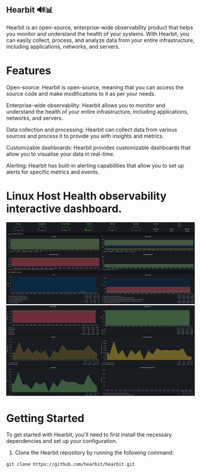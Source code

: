## Hearbit 🔊📊

Hearbit is an open-source, enterprise-wide observability product that helps you monitor and understand the health of your systems. With Hearbit, you can easily collect, process, and analyze data from your entire infrastructure, including applications, networks, and servers.

# Features

Open-source: Hearbit is open-source, meaning that you can access the source code and make modifications to it as per your needs.

Enterprise-wide observability: Hearbit allows you to monitor and understand the health of your entire infrastructure, including applications, networks, and servers.

Data collection and processing: Hearbit can collect data from various sources and process it to provide you with insights and metrics.

Customizable dashboards: Hearbit provides customizable dashboards that allow you to visualise your data in real-time.

Alerting: Hearbit has built-in alerting capabilities that allow you to set up alerts for specific metrics and events.

# Linux Host Health observability interactive dashboard.
![screenshot](assets/img1.png)
![screenshot](assets/img2.png)

# Getting Started

To get started with Hearbit, you'll need to first install the necessary dependencies and set up your configuration.

1. Clone the Hearbit repository by running the following command:

```
git clone https://github.com/hearbit/hearbit.git
```

